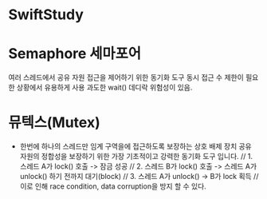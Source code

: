 # SwiftStudy

# Semaphore 세마포어
여러 스레드에서 공유 자원 접근을 제어하기 위한 동기화 도구
동시 접근 수 제한이 필요한 상황에서 유용하게 사용
과도한 wait() 데디락 위험성이 있음.

# 뮤텍스(Mutex) 
- 한번에 하나의 스레드만 임계 구역을에 접근하도록 보장하는 상호 배제 장치 공유 자원의 정합성을 보장하기 위한 가장 기초적이고 강력한 동기화 도구 입니다.
// 1. 스레드 A가 lock() 호출 -> 잠금 성공
// 2. 스레드 B가 lock() 호출 -> 스레드 A가 unlock() 하기 전까지 대기(block)
// 3. 스레드 A가 unlock() -> B가 lock 획득
// 이로 인해 race condition, data corruption을 방지 할 수 있다.
